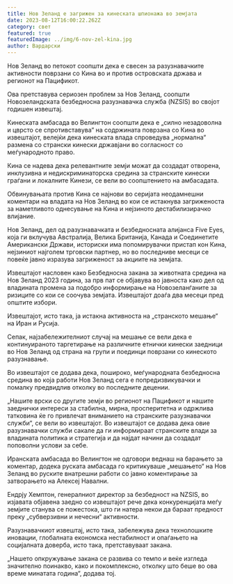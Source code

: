 ```yaml
---
title: Нов Зеланд е загрижен за кинеската шпионажа во земјата
date: 2023-08-12T16:00:22.262Z
category: свет
featured: true
featuredImage: ../img/6-nov-zel-kina.jpg
author: Вардарски
---
```

Нов Зеланд во петокот соопшти дека е свесен за разузнавачките активности поврзани со Кина во и против островската држава и регионот на Пацификот.

Ова претставува сериозен проблем за Нов Зеланд, соопшти Новозеландската безбедносна разузнавачка служба (NZSIS) во својот годишен извештај.

Кинеската амбасада во Велингтон соопшти дека е „силно незадоволна и цврсто се спротивставува“ на содржината поврзана со Кина во извештајот, велејќи дека кинеската влада спроведува „нормална“ размена со странски кинески државјани во согласност со меѓународното право.

Кина се надева дека релевантните земји можат да создадат отворена, инклузивна и недискриминаторска средина за странските кинески граѓани и локалните Кинези, се вели во соопштението на амбасадата.

Обвинувањата против Кина се најнови во серијата неодамнешни коментари на владата на Нов Зеланд во кои се истакнува загриженоста за наметливото однесување на Кина и нејзиното дестабилизирачко влијание.

Нов Зеланд, дел од разузнавачката и безбедносната алијанса Five Eyes, која ги вклучува Австралија, Велика Британија, Канада и Соединетите Американски Држави, историски има попомирувачки пристап кон Кина, нејзиниот најголем трговски партнер, но во последниве месеци се повеќе јавно изразува загриженост за акциите на земјата.

Извештајот насловен како Безбедносна закана за животната средина на Нов Зеланд 2023 година, за прв пат се објавува во јавноста како дел од владината промена за подобро информирање на Новозеланѓаните за ризиците со кои се соочува земјата. Извештајот доаѓа два месеци пред општите избори.

Извештајот, исто така, ја истакна активноста на „странското мешање“ на Иран и Русија.

Сепак, најзабележителниот случај на мешање се вели дека е континуираното таргетирање на различните етнички кинески заедници во Нов Зеланд од страна на групи и поединци поврзани со кинеското разузнавање.

Во извештајот се додава дека, пошироко, меѓународната безбедносна средина во која работи Нов Зеланд сега е попредизвикувачки и помалку предвидлив отколку во последните децении.

„Нашите врски со другите земји во регионот на Пацификот и нашите заеднички интереси за стабилна, мирна, просперитетна и одржлива татковина ќе го привлечат вниманието на странските разузнавачки служби“, се вели во извештајот. Во извештајот се додава дека овие разузнавачки служби сакале да ги информираат странските влади за владината политика и стратегија и да најдат начини да создадат поповолни услови за себе.

Иранската амбасада во Велингтон не одговори веднаш на барањето за коментар, додека руската амбасада го критикуваше „мешањето“ на Нов Зеланд во руските внатрешни работи со јавно коментирање за затворањето на Алексеј Навални.

Ендрју Хемптон, генералниот директор за безбедност на NZSIS, во изјавата објавена заедно со извештајот рече дека конкуренцијата меѓу земјите станува се пожестока, што ги натера некои да бараат предност преку „субверзивни и нечесни“ активности.

Разузнавачкиот извештај, исто така, забележува дека технолошките иновации, глобалната економска нестабилност и опаѓањето на социјалната доверба, исто така, претставуваат закана.

„Нашето опкружување закана се развива со темпо и веќе изгледа значително поинакво, како и покомплексно, отколку што беше во ова време минатата година“, додава тој.